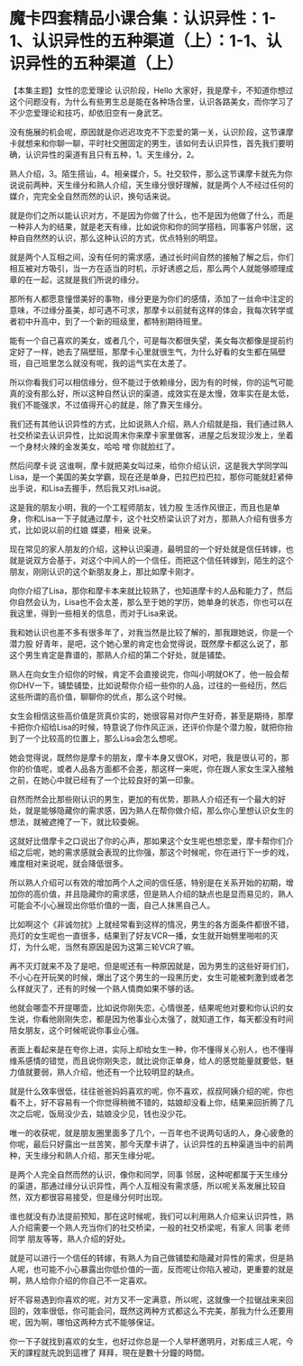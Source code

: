# 魔卡四套精品小课合集：认识异性：1-1、认识异性的五种渠道（上）：1-1、认识异性的五种渠道（上）

【本集主题】女性的恋爱理论 认识阶段，Hello 大家好，我是摩卡，不知道你想过这个问题没有，为什么有些男生总是能在各种场合里，认识各路美女，而你学习了不少恋爱理论和技巧，却依旧空有一身武艺。

没有施展的机会呢，原因就是你迟迟攻克不下恋爱的第一关，认识阶段，这节课摩卡就想来和你聊一聊，平时社交圈固定的男生，该如何去认识异性，首先我们要明确，认识异性的渠道有且只有五种，1。天生缘分，2。

熟人介绍，3。陌生搭讪，4。相亲媒介，5。社交软件，那么这节课摩卡就先为你说说前两种，天生缘分和熟人介绍，天生缘分很好理解，就是两个人不经过任何的媒介，完完全全自然而然的认识，换句话来说。

就是你们之所以能认识对方，不是因为你做了什么，也不是因为他做了什么，而是一种非人为的结果，就是老天有缘，比如说你和你的同学搭档，同事客户邻居，这种自自然然的认识，那么这种认识的方式，优点特别的明显。

就是两个人互相之间，没有任何的需求感，通过长时间自然的接触了解之后，你们相互被对方吸引，当一方在适当的时机，示好诱惑之后，那么两个人就能够顺理成章的在一起，这就是我们所说的缘分。

那所有人都愿意憧憬美好的事物，缘分更是为你们的感情，添加了一丝命中注定的意味，不过缘分虽美，却可遇不可求，那摩卡以前就有这样的体会，我每次转学或者初中升高中，到了一个新的班级里，都特别期待班里。

能有一个自己喜欢的美女，或者几个，可是每次都很失望，美女每次都像是提前约定好了一样，她去了隔壁班，那摩卡心里就很生气，为什么好看的女生都在隔壁班，自己班里怎么就没有呢，我的运气实在太差了。

所以你看我们可以相信缘分，但不能过于依赖缘分，因为有的时候，你的运气可能真的没有那么好，所以这种自然认识的渠道，成效实在是太慢，效率实在是太低，我们不能强求，不过值得开心的就是，除了靠天生缘分。

我们还有其他认识异性的方式，比如说熟人介绍，熟人介绍就是指，我们通过熟人社交桥梁去认识异性，比如说周末你来摩卡家里做客，进屋之后发现沙发上，坐着一个身材火辣的金发美女，哈哈 噌 你就脸红了。

然后问摩卡说 这谁啊，摩卡就把美女叫过来，给你介绍认识，这是我大学同学叫Lisa，是一个美国的美女学霸，现在还是单身，巴拉巴拉巴拉，那你可能就赶紧伸出手说，和Lisa去握手，然后我又对Lisa说。

这是我的朋友小明，我的一个工程师朋友，钱力股 生活作风很正，而且也是单身，你和Lisa一下子就通过摩卡，这个社交桥梁认识了对方，那熟人介绍有很多方式，比如说以前的红娘 媒婆，相亲 说亲。

现在常见的家人朋友的介绍，这种认识渠道，最明显的一个好处就是信任转嫁，也就是说双方会基于，对这个中间人的一个信任，而把这个信任转嫁到，陌生的这个朋友，刚刚认识的这个新朋友身上，那比如摩卡刚才。

向你介绍了Lisa，那你和摩卡本来就比较熟了，也知道摩卡的人品和能力了，然后你自然会认为，Lisa也不会太差，那么至于她的学历，她单身的状态，你也可以在我这里，得到一些相关的信息，而对于Lisa来说。

我和她认识也差不多有很多年了，对我当然是比较了解的，那我跟她说，你是一个潜力股 好青年，是吧，这个她心里的肯定也会觉得说，既然摩卡都这么说了，那这个男生肯定是靠谱的，那熟人介绍的第二个好处，就是铺垫。

熟人在向女生介绍你的时候，肯定不会直接说完，你叫小明就OK了，他一般会帮你DHV一下，铺垫铺垫，比如说帮你介绍一些你的人品，过往的一些经历，然后这些所谓的高价值，聊聊你的优点，那么这个时候。

女生会相信这些高价值是货真价实的，她很容易对你产生好奇，甚至是期待，那摩卡把你介绍给Lisa的时候，特意说了你作风正派，还评价你是个潜力股，就把你抬到了一个比较高的位置上，那么Lisa会怎么想呢。

她会觉得说，既然你是摩卡的朋友，摩卡本身又很OK，对吧，我是很认可的，那你的价值呢，或者人品各方面都不会差，那这样一来呢，你在跟人家女生深入接触之前，在她心中就已经有了一个比较良好的第一印象。

自然而然会比那些刚认识的男生，更加的有优势，那熟人介绍还有一个最大的好处，就是能够隐藏你的需求感，因为熟人在帮你做介绍，那么你心里想认识女生的想法，就被遮掩了一下，就比较委婉。

这就好比借摩卡之口说出了你的心声，那如果这个女生呢也想恋爱，摩卡帮你们介绍之后呢，她的需求感就会表现的比你强，那这个时候呢，你在进行下一步的戏，难度相对来说呢，就会降低很多。

所以熟人介绍可以有效的增加两个人之间的信任感，特别是在关系开始的初期，增加你的高价值，并且隐藏你的需求感，但是熟人介绍的缺点也是显而易见的，熟人可能会不小心展现出你低价值的一面，自己人抹黑自己人。

比如啊这个《非诚勿扰》上就经常看到这样的情况，男生的各方面条件都很不错，亮灯的女生呢也一直很多，结果到了好友VCR一播，女生就开始劈里啪啦的灭灯，为什么呢，当然有原因是因为这第三轮VCR了嘛。

再不灭灯就来不及了是吧，但是呢还有一种原因就是，因为男生的这些好哥们们，不小心在开玩笑的时候，爆出了这个男生的一段黑历史，女生可能被刺激到或者怎么样就灭了，还有的时候一个熟人情商如果不够的话。

他就会哪壶不开提哪壶，比如说你刚失恋，心情很差，结果呢他对要和你认识的女生说，你看他刚刚失恋，都是因为他事业心太强了，就知道工作，每天都没有时间陪女朋友，这个时候呢说你事业心强。

表面上看起来是在夸你上进，实际上却给女生一种，你不懂得关心别人，也不懂得维系感情的错觉，而且说你刚失恋，就比说你正单身，给人的感觉能量就要低，魅力值就要弱，熟人介绍，他还有一个比较明显的缺点。

就是什么效率很低，往往爸爸妈妈喜欢的呢，你不喜欢，叔叔阿姨介绍的呢，你也看不上，好不容易有一个你觉得稍微不错的，姑娘却没看上你，结果来回折腾了几次之后呢，饭局没少去，姑娘没少见，钱也没少花。

唯一的收获呢，就是朋友圈里面多了几个，一百年也不说两句话的人，身心疲惫的你呢，最后只好露出一丝苦笑，那今天摩卡讲了，认识异性的五种渠道当中的前两种，天生缘分和熟人介绍，那天生缘分呢。

是两个人完全自然而然的认识，像你和同学，同事 邻居，这种呢都属于天生缘分的渠道，那通过缘分认识异性，两个人互相没有需求感，所以呢关系发展比较自然，双方都很容易接受，但是缘分何时出现。

谁也就没有办法提前预知，那在这时候呢，我们可以利用熟人介绍来认识异性，熟人介绍需要一个熟人充当你们的社交桥梁，一般的社交桥梁呢，有家人 同事 老师 同学 朋友等等，熟人介绍的好处。

就是可以进行一个信任的转嫁，有熟人为自己做铺垫和隐藏对异性的需求，但是熟人呢，也可能不小心暴露出你低价值的一面，反而呢让你陷入被动，更重要的就是啊，熟人给你介绍的你自己不一定喜欢。

好不容易遇到你喜欢的呢，对方又不一定满意，所以呢，这就像一个拉锯战来来回回的，效率很低，你可能会问，既然这两种方式都这么不完美，那我为什么还要用呢，因为啊，哪怕这两种方式不能够保证。

你一下子就找到喜欢的女生，也好过你总是一个人举杯邀明月，对影成三人呢，今天的課程就先說到這裡了 拜拜，現在是數十分鐘的時間。

